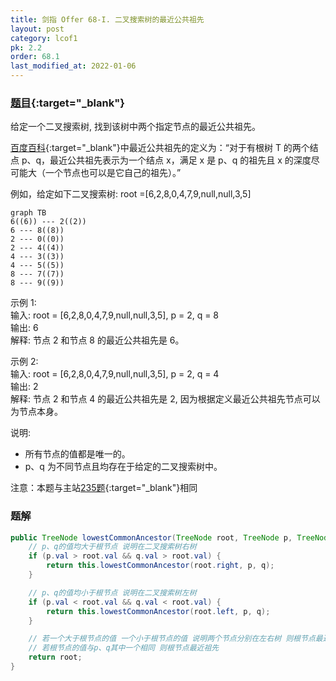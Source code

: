 ```yaml
---
title: 剑指 Offer 68-I. 二叉搜索树的最近公共祖先
layout: post
category: lcof1
pk: 2.2
order: 68.1
last_modified_at: 2022-01-06
---
```


### [题目](https://leetcode.cn/problems/er-cha-sou-suo-shu-de-zui-jin-gong-gong-zu-xian-lcof/){:target="_blank"}

给定一个二叉搜索树, 找到该树中两个指定节点的最近公共祖先。

[百度百科](https://baike.baidu.com/item/%E6%9C%80%E8%BF%91%E5%85%AC%E5%85%B1%E7%A5%96%E5%85%88/8918834?fr=aladdin){:target="_blank"}中最近公共祖先的定义为：“对于有根树 T 的两个结点 p、q，最近公共祖先表示为一个结点 x，满足 x 是 p、q 的祖先且 x 的深度尽可能大（一个节点也可以是它自己的祖先）。”

例如，给定如下二叉搜索树: root =[6,2,8,0,4,7,9,null,null,3,5]

```mermaid
graph TB
6((6)) --- 2((2))
6 --- 8((8))
2 --- 0((0))
2 --- 4((4))
4 --- 3((3))
4 --- 5((5))
8 --- 7((7))
8 --- 9((9))
```

示例 1:  
输入: root = [6,2,8,0,4,7,9,null,null,3,5], p = 2, q = 8  
输出: 6  
解释: 节点 2 和节点 8 的最近公共祖先是 6。

示例 2:  
输入: root = [6,2,8,0,4,7,9,null,null,3,5], p = 2, q = 4  
输出: 2  
解释: 节点 2 和节点 4 的最近公共祖先是 2, 因为根据定义最近公共祖先节点可以为节点本身。

说明:  
- 所有节点的值都是唯一的。
- p、q 为不同节点且均存在于给定的二叉搜索树中。

注意：本题与主站[235题](https://leetcode.cn/problems/lowest-common-ancestor-of-a-binary-search-tree/){:target="_blank"}相同

### 题解

```java
public TreeNode lowestCommonAncestor(TreeNode root, TreeNode p, TreeNode q) {
    // p、q的值均大于根节点 说明在二叉搜索树右树
    if (p.val > root.val && q.val > root.val) {
        return this.lowestCommonAncestor(root.right, p, q);
    }

    // p、q的值均小于根节点 说明在二叉搜索树左树
    if (p.val < root.val && q.val < root.val) {
        return this.lowestCommonAncestor(root.left, p, q);
    }

    // 若一个大于根节点的值 一个小于根节点的值 说明两个节点分别在左右树 则根节点最近祖先
    // 若根节点的值与p、q其中一个相同 则根节点最近祖先
    return root;
}
```